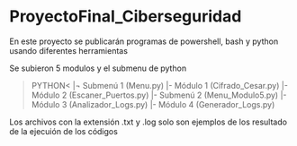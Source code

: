 # ProyectoFinal_Ciberseguridad

En este proyecto se publicarán programas de powershell,
bash y python usando diferentes herramientas

Se subieron 5 modulos y el submenu de python 

>PYTHON<
|¬ Submenú 1 (Menu.py)
    |- Módulo 1 (Cifrado_Cesar.py)
    |- Módulo 2 (Escaner_Puertos.py)
    |- Submenú 2 (Menu_Modulo5.py)
          |- Módulo 3 (Analizador_Logs.py)
          |- Módulo 4 (Generador_Logs.py)

Los archivos con la extensión .txt y .log solo son
ejemplos de los resultado de la ejecuión 
de los códigos
